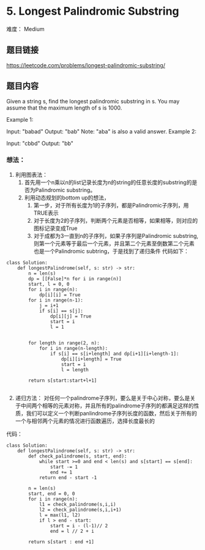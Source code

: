 # 5. Longest Palindromic Substring
难度： Medium

## 题目链接
<https://leetcode.com/problems/longest-palindromic-substring/>

## 题目内容
Given a string s, find the longest palindromic substring in s. You may assume that the maximum length of s is 1000.

Example 1:

Input: "babad"
Output: "bab"
Note: "aba" is also a valid answer.
Example 2:

Input: "cbbd"
Output: "bb"

### 想法：
1. 利用图表法：
   1. 首先用一个n乘以n的list记录长度为n的string的任意长度的substring的是否为Palindromic substring。
   2. 利用动态规划的bottom up的想法，
      1. 第一步，对于所有长度为1的子序列，都是Palindromic子序列，用TRUE表示
      2. 对于长度为2的子序列，判断两个元素是否相等，如果相等，则对应的图标记录变成True
      3. 对于成都为3一直到n的子序列，如果子序列是Palindromic substring,则第一个元素等于最后一个元素，并且第二个元素至倒数第二个元素也是一个Palindromic subtring，于是找到了递归条件
代码如下：
```
class Solution:
    def longestPalindrome(self, s: str) -> str:
        n = len(s)
        dp = [[False]*n for i in range(n)]
        start, l = 0, 0
        for i in range(n):
            dp[i][i] = True
        for i in range(n-1):
            j = i+1
            if s[i] == s[j]:
                dp[i][j] = True
                start = i
                l = 1
        
        
        for length in range(2, n):
            for i in range(n-length):
                if s[i] == s[i+length] and dp[i+1][i+length-1]:
                    dp[i][i+length] = True
                    start = i
                    l = length
                    
        return s[start:start+l+1]
                
```


2. 递归方法：
   对任何一个palindrome子序列，要么是关于中心对称，要么是关于中间两个相等的元素对称，并且所有的palindrome子序列的都满足这样的性质，我们可以定义一个判断panlindrome子序列长度的函数，然后关于所有的一个与相邻两个元素的情况进行函数遍历，选择长度最长的

代码：
```
class Solution:
    def longestPalindrome(self, s: str) -> str:
        def check_palindrome(s, start, end):
            while start >=0 and end < len(s) and s[start] == s[end]:
                start -= 1
                end += 1
            return end - start -1
        
        n = len(s)
        start, end = 0, 0
        for i in range(n):
            l1 = check_palindrome(s,i,i)
            l2 = check_palindrome(s,i,i+1)
            l = max(l1, l2)
            if l > end - start:
                start = i - (l-1)// 2
                end = l // 2 + i
                
        return s[start : end +1]
```
